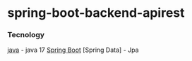 # spring-boot-backend-apirest

### Tecnology

[java]() - java 17
[Spring Boot]() 
[Spring Data] - Jpa 
